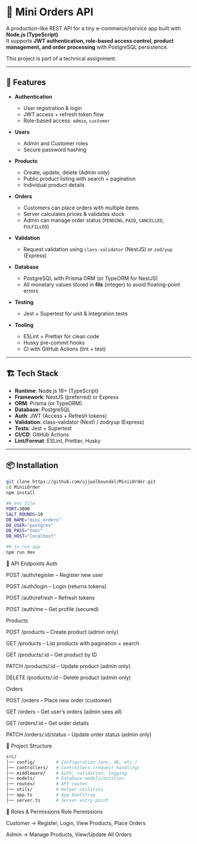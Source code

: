 # 🛒 Mini Orders API

A production-like REST API for a tiny e-commerce/service app built with **Node.js (TypeScript)**.  
It supports **JWT authentication, role-based access control, product management, and order processing** with PostgreSQL persistence.  

This project is part of a technical assignment.

---

## 🚀 Features

- **Authentication**
  - User registration & login
  - JWT access + refresh token flow
  - Role-based access: `admin`, `customer`

- **Users**
  - Admin and Customer roles
  - Secure password hashing

- **Products**
  - Create, update, delete (Admin only)
  - Public product listing with search + pagination
  - Individual product details

- **Orders**
  - Customers can place orders with multiple items
  - Server calculates prices & validates stock
  - Admin can manage order status (`PENDING`, `PAID`, `CANCELLED`, `FULFILLED`)

- **Validation**
  - Request validation using `class-validator` (NestJS) or `zod/yup` (Express)

- **Database**
  - PostgreSQL with Prisma ORM (or TypeORM for NestJS)
  - All monetary values stored in **fils** (integer) to avoid floating-point errors

- **Testing**
  - Jest + Supertest for unit & integration tests

- **Tooling**
  - ESLint + Prettier for clean code
  - Husky pre-commit hooks
  - CI with GitHub Actions (lint + test)

---

## 🏗️ Tech Stack

- **Runtime**: Node.js 18+ (TypeScript)
- **Framework**: NestJS (preferred) or Express
- **ORM**: Prisma (or TypeORM)
- **Database**: PostgreSQL
- **Auth**: JWT (Access + Refresh tokens)
- **Validation**: class-validator (Nest) / zod/yup (Express)
- **Tests**: Jest + Supertest
- **CI/CD**: GitHub Actions
- **Lint/Format**: ESLint, Prettier, Husky

---

## 📦 Installation
```bash
git clone https://github.com/ujjwalkoundal/MiniiOrder.git
cd MiniiOrder
npm install

## env file
PORT=3000
SALT_ROUNDS=10
DB_NAME="mini_orders"
DB_USER="postgres"
DB_PASS="toor"
DB_HOST="localhost"

## to run app
npm run dev
```

🔑 API Endpoints
Auth

POST /auth/register – Register new user

POST /auth/login – Login (returns tokens)

POST /auth/refresh – Refresh tokens

POST /auth/me – Get profile (secured)

Products

POST /products – Create product (admin only)

GET /products – List products with pagination + search

GET /products/:id – Get product by ID

PATCH /products/:id – Update product (admin only)

DELETE /products/:id – Delete product (admin only)

Orders

POST /orders – Place new order (customer)

GET /orders – Get user’s orders (admin sees all)

GET /orders/:id – Get order details

PATCH /orders/:id/status – Update order status (admin only)


📂 Project Structure
```bash
src/
│── config/        # Configuration (env, db, etc.)
│── controllers/   # Controllers (request handling)
│── middleware/    # Auth, validation, logging
│── models/        # Database models/entities
│── routes/        # API routes
│── utils/         # Helper utilities
│── app.ts         # App bootstrap
│── server.ts      # Server entry point
```

👤 Roles & Permissions
Role	Permissions

Customer ->	Register, Login, View Products, Place Orders

Admin ->	Manage Products, View/Update All Orders
